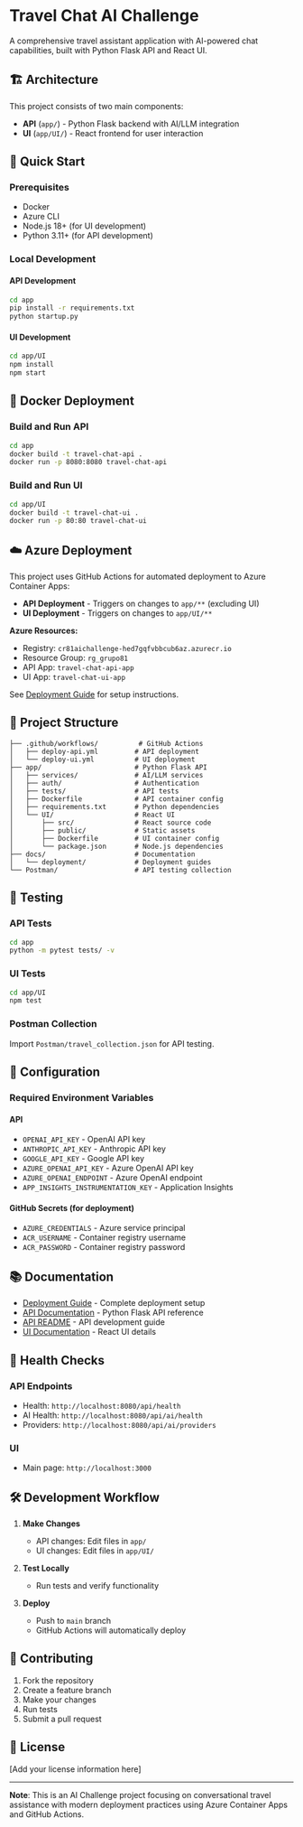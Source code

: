 # Travel Chat AI Challenge

A comprehensive travel assistant application with AI-powered chat capabilities, built with Python Flask API and React UI.

## 🏗️ Architecture

This project consists of two main components:

- **API** (`app/`) - Python Flask backend with AI/LLM integration
- **UI** (`app/UI/`) - React frontend for user interaction

## 🚀 Quick Start

### Prerequisites

- Docker
- Azure CLI
- Node.js 18+ (for UI development)
- Python 3.11+ (for API development)

### Local Development

#### API Development
```bash
cd app
pip install -r requirements.txt
python startup.py
```

#### UI Development
```bash
cd app/UI
npm install
npm start
```

## 🐳 Docker Deployment

### Build and Run API
```bash
cd app
docker build -t travel-chat-api .
docker run -p 8080:8080 travel-chat-api
```

### Build and Run UI
```bash
cd app/UI
docker build -t travel-chat-ui .
docker run -p 80:80 travel-chat-ui
```

## ☁️ Azure Deployment

This project uses GitHub Actions for automated deployment to Azure Container Apps:

- **API Deployment** - Triggers on changes to `app/**` (excluding UI)
- **UI Deployment** - Triggers on changes to `app/UI/**`

**Azure Resources:**
- Registry: `cr81aichallenge-hed7gqfvbbcub6az.azurecr.io`
- Resource Group: `rg_grupo81`
- API App: `travel-chat-api-app`
- UI App: `travel-chat-ui-app`

See [Deployment Guide](docs/deployment/DEPLOYMENT.md) for setup instructions.

## 📁 Project Structure

```
├── .github/workflows/          # GitHub Actions
│   ├── deploy-api.yml         # API deployment
│   └── deploy-ui.yml          # UI deployment
├── app/                       # Python Flask API
│   ├── services/              # AI/LLM services
│   ├── auth/                  # Authentication
│   ├── tests/                 # API tests
│   ├── Dockerfile             # API container config
│   ├── requirements.txt       # Python dependencies
│   └── UI/                    # React UI
│       ├── src/               # React source code
│       ├── public/            # Static assets
│       ├── Dockerfile         # UI container config
│       └── package.json       # Node.js dependencies
├── docs/                      # Documentation
│   └── deployment/            # Deployment guides
└── Postman/                   # API testing collection
```

## 🧪 Testing

### API Tests
```bash
cd app
python -m pytest tests/ -v
```

### UI Tests
```bash
cd app/UI
npm test
```

### Postman Collection
Import `Postman/travel_collection.json` for API testing.

## 🔧 Configuration

### Required Environment Variables

#### API
- `OPENAI_API_KEY` - OpenAI API key
- `ANTHROPIC_API_KEY` - Anthropic API key
- `GOOGLE_API_KEY` - Google API key
- `AZURE_OPENAI_API_KEY` - Azure OpenAI API key
- `AZURE_OPENAI_ENDPOINT` - Azure OpenAI endpoint
- `APP_INSIGHTS_INSTRUMENTATION_KEY` - Application Insights

#### GitHub Secrets (for deployment)
- `AZURE_CREDENTIALS` - Azure service principal
- `ACR_USERNAME` - Container registry username
- `ACR_PASSWORD` - Container registry password

## 📚 Documentation

- [Deployment Guide](docs/deployment/DEPLOYMENT.md) - Complete deployment setup
- [API Documentation](app/AGENTIC_API_DOCS.md) - Python Flask API reference
- [API README](app/README.md) - API development guide
- [UI Documentation](app/UI/README.md) - React UI details

## 🏥 Health Checks

### API Endpoints
- Health: `http://localhost:8080/api/health`
- AI Health: `http://localhost:8080/api/ai/health`
- Providers: `http://localhost:8080/api/ai/providers`

### UI
- Main page: `http://localhost:3000`

## 🛠️ Development Workflow

1. **Make Changes**
   - API changes: Edit files in `app/`
   - UI changes: Edit files in `app/UI/`

2. **Test Locally**
   - Run tests and verify functionality

3. **Deploy**
   - Push to `main` branch
   - GitHub Actions will automatically deploy

## 🤝 Contributing

1. Fork the repository
2. Create a feature branch
3. Make your changes
4. Run tests
5. Submit a pull request

## 📄 License

[Add your license information here]

---

**Note**: This is an AI Challenge project focusing on conversational travel assistance with modern deployment practices using Azure Container Apps and GitHub Actions.
